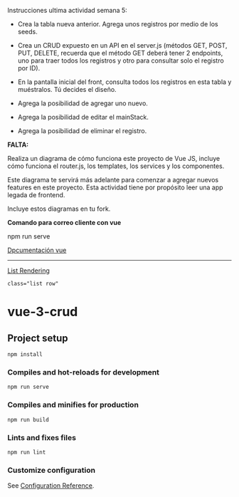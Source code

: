 Instrucciones ultima actividad semana 5:

- Crea la tabla nueva anterior. Agrega unos registros por medio de los seeds.

- Crea un CRUD expuesto en un API en el server.js (métodos GET, POST, PUT, DELETE, recuerda que el método GET deberá tener 2 endpoints, uno para traer todos los registros y otro para consultar solo el registro por ID).

- En la pantalla inicial del front, consulta todos los registros en esta tabla y muéstralos. Tú decides el diseño.

- Agrega la posibilidad de agregar uno nuevo.

- Agrega la posibilidad de editar el mainStack.

- Agrega la posibilidad de eliminar el registro.


__FALTA:__

Realiza un diagrama de cómo funciona este proyecto de Vue JS, incluye cómo funciona el router.js, los templates, los services y los componentes.

Este diagrama te servirá más adelante para comenzar a agregar nuevos features en este proyecto. Esta actividad tiene por propósito leer una app legada de frontend.

Incluye estos diagramas en tu fork.

__Comando para correo cliente con vue__

npm run serve


[Dpcumentación vue](https://vuejs.org/guide/essentials/template-syntax.html)

---

[List Rendering](https://vuejs.org/guide/essentials/list.html)
```
class="list row"
```

# vue-3-crud

## Project setup
```
npm install
```

### Compiles and hot-reloads for development
```
npm run serve
```

### Compiles and minifies for production
```
npm run build
```

### Lints and fixes files
```
npm run lint
```

### Customize configuration
See [Configuration Reference](https://cli.vuejs.org/config/).
